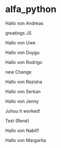 # alfa_python

Hallo von Andreas

greatings JS

Hallo von Uwe

Hallo von Duygu

Hallo von Rodrigo

new Change

Hallo von Rezisha

Hallo von Serkan

Hallo von Jenny

Juhuu it worked!

Test (René)

Hallo von Nabil!!

Hallo von Margarita
